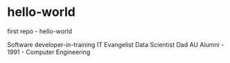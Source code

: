 # hello-world
first repo - hello-world


Software developer-in-training
IT Evangelist
Data Scientist
Dad
AU Alumni - 1991 - Computer Engineering
